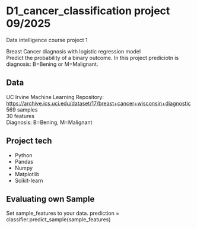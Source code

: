 # D1_cancer_classification project 09/2025  
Data intelligence course project 1  

Breast Cancer diagnosis with logistic regression model  
Predict the probability of a binary outcome. In this project prediciotn is diagnosis: B=Bening or M=Malignant.  

## Data  
UC Irvine Machine Learning Repository: https://archive.ics.uci.edu/dataset/17/breast+cancer+wisconsin+diagnostic  
569 samples  
30 features  
Diagnosis: B=Bening, M=Malignant 


## Project tech   
+ Python  
+ Pandas  
+ Numpy  
+ Matplotlib  
+ Scikit-learn      


## Evaluating own Sample
Set sample_features to your data.
prediction = classifier.predict_sample(sample_features)
 
